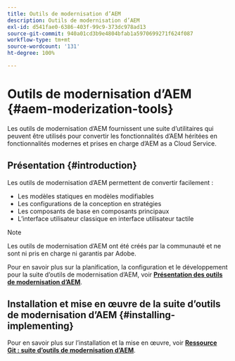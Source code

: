 ```yaml
---
title: Outils de modernisation d’AEM
description: Outils de modernisation d’AEM
exl-id: d541fae0-6386-403f-99c9-373dc978ad13
source-git-commit: 940a01cd3b9e4804bfab1a5970699271f624f087
workflow-type: tm+mt
source-wordcount: '131'
ht-degree: 100%

---
```


# Outils de modernisation d’AEM {#aem-moderization-tools}

Les outils de modernisation d’AEM fournissent une suite d’utilitaires qui peuvent être utilisés pour convertir les fonctionnalités d’AEM héritées en fonctionnalités modernes et prises en charge d’AEM as a Cloud Service.


## Présentation {#introduction}

Les outils de modernisation d’AEM permettent de convertir facilement :

* Les modèles statiques en modèles modifiables
* Les configurations de la conception en stratégies
* Les composants de base en composants principaux
* L’interface utilisateur classique en interface utilisateur tactile

>[!NOTE]
>Les outils de modernisation d’AEM ont été créés par la communauté et ne sont ni pris en charge ni garantis par Adobe.

Pour en savoir plus sur la planification, la configuration et le développement pour la suite d’outils de modernisation d’AEM, voir **[Présentation des outils de modernisation d’AEM](https://opensource.adobe.com/aem-modernize-tools/)**.

## Installation et mise en œuvre de la suite d’outils de modernisation d’AEM {#installing-implementing}

Pour en savoir plus sur l’installation et la mise en œuvre, voir **[Ressource Git : suite d’outils de modernisation d’AEM](https://github.com/adobe/aem-modernize-tools)**.
